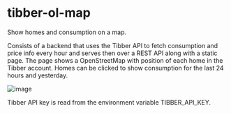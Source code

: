 # tibber-ol-map
Show homes and consumption on a map.

Consists of a backend that uses the Tibber API to fetch consumption and price info every hour and serves then over a REST API along with a static page.
The page shows a OpenStreetMap with position of each home in the Tibber account.
Homes can be clicked to show consumption for the last 24 hours and yesterday.

![image](https://user-images.githubusercontent.com/20779590/153769463-b30abea3-11f7-41b9-968d-c09bd74e731c.png)

Tibber API key is read from the environment variable TIBBER_API_KEY.
